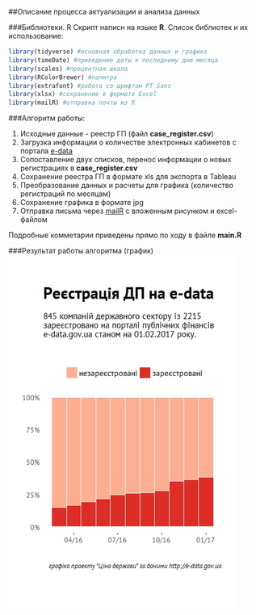 ##Описание процесса актуализации и анализа данных

###Библиотеки. R
Скрипт написн на языке **R**. Список библиотек и их использование:
```R
library(tidyverse) #основная обработка данных и графика
library(timeDate) #приведение даты к последнему дню месяца
library(scales) #процентная шкала
library(RColorBrewer) #палитра
library(extrafont) #работа со шрифтом PT Sans
library(xlsx) #сохранение в формате Excel
library(mailR) #отправка почты из R
```


###Алгоритм работы:
1. Исходные данные - реестр ГП (файл **case_register.csv**)
2. Загрузка информации о количестве электронных кабинетов с портала [e-data](http://spending.gov.ua/web/guest/disposers)
3. Сопоставление двух списков, перенос информации о новых регистрациях в **case_register.csv**
4. Сохранение реестра ГП в формате xls для экспорта в Tableau
5. Преобразование данных и расчеты для графика (количество регистраций по месяцам)
7. Сохранение графика в формате jpg
8. Отправка письма через [mailR](https://github.com/rpremraj/mailR) с вложенным рисунком и excel-файлом

Подробные комметарии приведены прямо по ходу в файле **main.R**


###Результат работы алгоритма (график)
![Реєстрація ДП на edata](https://raw.githubusercontent.com/woldemarg/edata_register/master/dp_on_edata.jpg)

